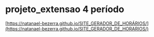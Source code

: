 # projeto_extensao 4 período
[https://natanael-bezerra.github.io/SITE_GERADOR_DE_HORÁRIOS/](https://natanael-bezerra.github.io/SITE_GERADOR_DE_HORARIOS/)
